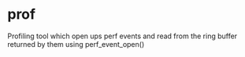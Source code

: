 # prof

Profiling tool which open ups perf events and read from the ring buffer returned by them using perf_event_open()
